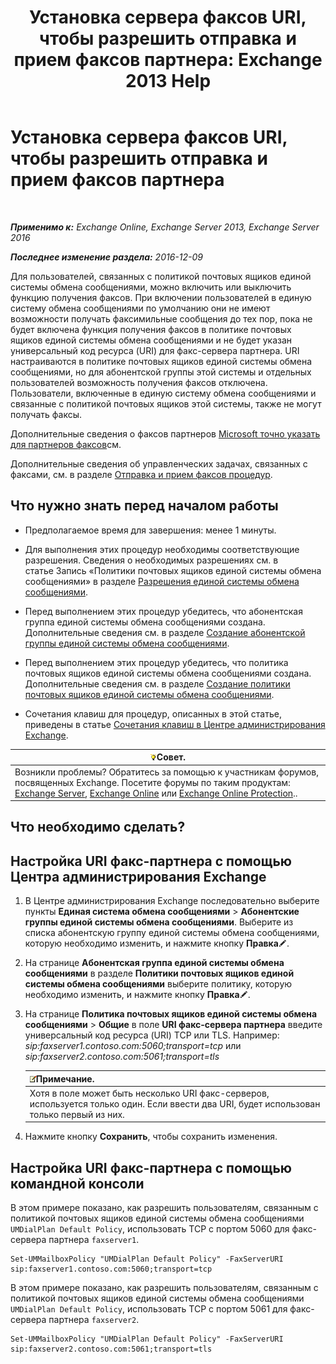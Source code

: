 ﻿---
title: 'Установка сервера факсов URI, чтобы разрешить отправка и прием факсов партнера: Exchange 2013 Help'
TOCTitle: Установка сервера факсов URI, чтобы разрешить отправка и прием факсов партнера
ms:assetid: 77a9013b-d76b-4af2-8b2c-cef435cf67af
ms:mtpsurl: https://technet.microsoft.com/ru-ru/library/JJ650873(v=EXCHG.150)
ms:contentKeyID: 52059200
ms.date: 05/22/2018
mtps_version: v=EXCHG.150
ms.translationtype: MT
---

# Установка сервера факсов URI, чтобы разрешить отправка и прием факсов партнера

 

_**Применимо к:** Exchange Online, Exchange Server 2013, Exchange Server 2016_

_**Последнее изменение раздела:** 2016-12-09_

Для пользователей, связанных с политикой почтовых ящиков единой системы обмена сообщениями, можно включить или выключить функцию получения факсов. При включении пользователей в единую систему обмена сообщениями по умолчанию они не имеют возможности получать факсимильные сообщения до тех пор, пока не будет включена функция получения факсов в политике почтовых ящиков единой системы обмена сообщениями и не будет указан универсальный код ресурса (URI) для факс-сервера партнера. URI настраиваются в политике почтовых ящиков единой системы обмена сообщениями, но для абонентской группы этой системы и отдельных пользователей возможность получения факсов отключена. Пользователи, включенные в единую систему обмена сообщениями и связанные с политикой почтовых ящиков этой системы, также не могут получать факсы.

Дополнительные сведения о факсов партнеров [Microsoft точно указать для партнеров факсов](https://go.microsoft.com/fwlink/?linkid=190238)см.

Дополнительные сведения об управленческих задачах, связанных с факсами, см. в разделе [Отправка и прием факсов процедур](faxing-procedures-exchange-2013-help.md).

## Что нужно знать перед началом работы

  - Предполагаемое время для завершения: менее 1 минуты.

  - Для выполнения этих процедур необходимы соответствующие разрешения. Сведения о необходимых разрешениях см. в статье Запись «Политики почтовых ящиков единой системы обмена сообщениями» в разделе [Разрешения единой системы обмена сообщениями](unified-messaging-permissions-exchange-2013-help.md).

  - Перед выполнением этих процедур убедитесь, что абонентская группа единой системы обмена сообщениями создана. Дополнительные сведения см. в разделе [Создание абонентской группы единой системы обмена сообщениями](create-a-um-dial-plan-exchange-2013-help.md).

  - Перед выполнением этих процедур убедитесь, что политика почтовых ящиков единой системы обмена сообщениями создана. Дополнительные сведения см. в разделе [Создание политики почтовых ящиков единой системы обмена сообщениями](create-a-um-mailbox-policy-exchange-2013-help.md).

  - Сочетания клавиш для процедур, описанных в этой статье, приведены в статье [Сочетания клавиш в Центре администрирования Exchange](keyboard-shortcuts-in-the-exchange-admin-center-exchange-online-protection-help.md).

<table>
<thead>
<tr class="header">
<th><img src="images/Bb124558.tip(EXCHG.150).gif" title="Совет" alt="Совет" />Совет.</th>
</tr>
</thead>
<tbody>
<tr class="odd">
<td>Возникли проблемы? Обратитесь за помощью к участникам форумов, посвященных Exchange. Посетите форумы по таким продуктам: <a href="https://go.microsoft.com/fwlink/p/?linkid=60612">Exchange Server</a>, <a href="https://go.microsoft.com/fwlink/p/?linkid=267542">Exchange Online</a> или <a href="https://go.microsoft.com/fwlink/p/?linkid=285351">Exchange Online Protection</a>..</td>
</tr>
</tbody>
</table>


## Что необходимо сделать?

## Настройка URI факс-партнера с помощью Центра администрирования Exchange

1.  В Центре администрирования Exchange последовательно выберите пункты **Единая система обмена сообщениями** \> **Абонентские группы единой системы обмена сообщениями**. Выберите из списка абонентскую группу единой системы обмена сообщениями, которую необходимо изменить, и нажмите кнопку **Правка**![Значок редактирования](images/Bb124582.6f53ccb2-1f13-4c02-bea0-30690e6ea71d(EXCHG.150).gif "Значок редактирования").

2.  На странице **Абонентская группа единой системы обмена сообщениями** в разделе **Политики почтовых ящиков единой системы обмена сообщениями** выберите политику, которую необходимо изменить, и нажмите кнопку **Правка**![Значок редактирования](images/Bb124582.6f53ccb2-1f13-4c02-bea0-30690e6ea71d(EXCHG.150).gif "Значок редактирования").

3.  На странице **Политика почтовых ящиков единой системы обмена сообщениями** \> **Общие** в поле **URI факс-сервера партнера** введите универсальный код ресурса (URI) TCP или TLS. Например: *sip:faxserver1.contoso.com:5060;transport=tcp* или *sip:faxserver2.contoso.com:5061;transport=tls*
    
    <table>
    <thead>
    <tr class="header">
    <th><img src="images/JJ126620.note(EXCHG.150).gif" title="Примечание" alt="Примечание" />Примечание.</th>
    </tr>
    </thead>
    <tbody>
    <tr class="odd">
    <td>Хотя в поле может быть несколько URI факс-серверов, используется только один. Если ввести два URI, будет использован только первый из них.</td>
    </tr>
    </tbody>
    </table>


4.  Нажмите кнопку **Сохранить**, чтобы сохранить изменения.

## Настройка URI факс-партнера с помощью командной консоли

В этом примере показано, как разрешить пользователям, связанным с политикой почтовых ящиков единой системы обмена сообщениями `UMDialPlan Default Policy`, использовать TCP с портом 5060 для факс-сервера партнера `faxserver1`.

    Set-UMMailboxPolicy "UMDialPlan Default Policy" -FaxServerURI sip:faxserver1.contoso.com:5060;transport=tcp

В этом примере показано, как разрешить пользователям, связанным с политикой почтовых ящиков единой системы обмена сообщениями `UMDialPlan Default Policy`, использовать TCP с портом 5061 для факс-сервера партнера `faxserver2`.

    Set-UMMailboxPolicy "UMDialPlan Default Policy" -FaxServerURI sip:faxserver2.contoso.com:5061;transport=tls

